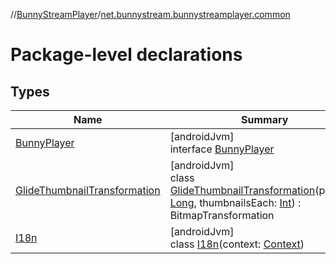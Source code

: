 //[BunnyStreamPlayer](../../index.md)/[net.bunnystream.bunnystreamplayer.common](index.md)

# Package-level declarations

## Types

| Name | Summary |
|---|---|
| [BunnyPlayer](-bunny-player/index.md) | [androidJvm]<br>interface [BunnyPlayer](-bunny-player/index.md) |
| [GlideThumbnailTransformation](-glide-thumbnail-transformation/index.md) | [androidJvm]<br>class [GlideThumbnailTransformation](-glide-thumbnail-transformation/index.md)(position: [Long](https://kotlinlang.org/api/latest/jvm/stdlib/kotlin-stdlib/kotlin/-long/index.html), thumbnailsEach: [Int](https://kotlinlang.org/api/latest/jvm/stdlib/kotlin-stdlib/kotlin/-int/index.html)) : BitmapTransformation |
| [I18n](-i18n/index.md) | [androidJvm]<br>class [I18n](-i18n/index.md)(context: [Context](https://developer.android.com/reference/kotlin/android/content/Context.html)) |
